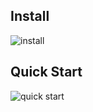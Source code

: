 ## Install
![install](pics/lsts_example_1.gif)
## Quick Start
![quick start](pics/lsts_example_2.gif)
